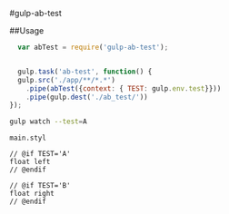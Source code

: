 #gulp-ab-test

##Usage
````js
  var abTest = require('gulp-ab-test');


  gulp.task('ab-test', function() {
  gulp.src('./app/**/*.*')
    .pipe(abTest({context: { TEST: gulp.env.test}}))
    .pipe(gulp.dest('./ab_test/'))
});
````
````bash
gulp watch --test=A
````
`main.styl`
````stylus
// @if TEST='A'
float left
// @endif

// @if TEST='B'
float right
// @endif
````
